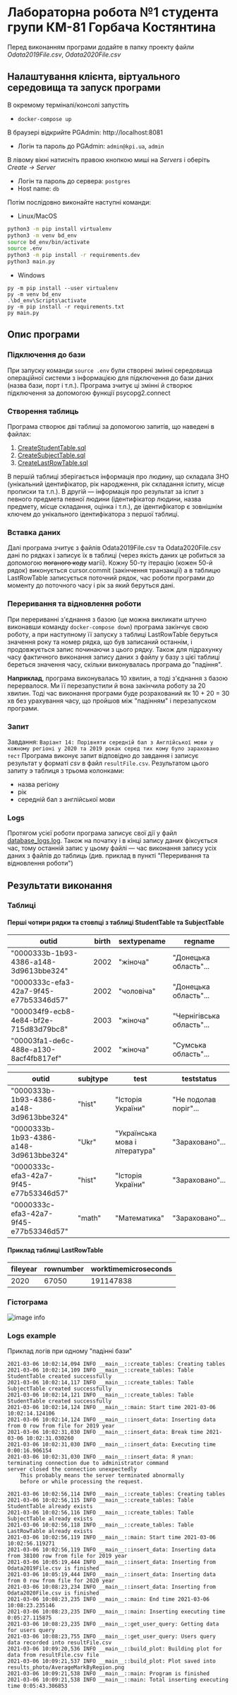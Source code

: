 # Лабораторна робота №1 студента групи КМ-81 Горбача Костянтина

Перед виконанням програми додайте в папку проекту файли *Odata2019File.csv*, *Odata2020File.csv*

## Налаштування клієнта, віртуального середовища та запуск програми

В окремому терміналі/консолі запустіть

- `docker-compose up`

В браузері відкрийте PGAdmin: http://localhost:8081

- Логін та пароль до PGAdmin: `admin@kpi.ua`, `admin`

В лівому вікні натисніть правою кнопкою миші на _Servers_ і оберіть _Create -> Server_

- Логін та пароль до сервера: `postgres`
- Host name: `db`

Потім послідовно виконайте наступні команди:

- Linux/MacOS

```bash
python3 -m pip install virtualenv
python3 -m venv bd_env
source bd_env/bin/activate
source .env
python3 -m pip install -r requirements.dev
python3 main.py
```

- Windows

```
py -m pip install --user virtualenv
py -m venv bd_env
.\bd_env\Scripts\activate
py -m pip install -r requirements.txt
py main.py
```

## Опис програми

### Підключення до бази

При запуску команди `source .env` були створені змінні середовища операційної системи з інформацією для підключення до
бази даних (назва бази, порт і т.п.). Програма зчитує ці змінні й створює підключення за допомогою функції
psycopg2.connect

### Створення таблиць

Програма створює дві таблиці за допомогою запитів, що наведені в файлах:

1. [CreateStudentTable.sql](./queries/CreateStudentTable.sql)
2. [CreateSubjectTable.sql](./queries/CreateSubjectTable.sql)
3. [CreateLastRowTable.sql](./queries/CreateLastRowTable.sql)

В першій таблиці зберігається інформація про людину, що складала ЗНО (унікальний ідентифікатор, рік народження, рік
складання іспиту, місце прописки та т.п.). В другій — інформація про результат за іспит з певного предмета певної
людини (ідентифікатор людини, назва предмету, місце складання, оцінка і т.п.), де ідентифікатор є зовнішнім ключем до
унікального ідентифікатора з першої таблиці.

### Вставка даних

Далі програма зчитує з файлів Odata2019File.csv та Odata2020File.csv дані по рядках і записує їх в таблиці
(через якість даних це робиться за допомогою ~~поганого коду~~ магії). Кожну 50-ту ітерацію (кожен 50-й рядок)
виконується cursor.commit (закінчення транзакції) а в таблицю LastRowTable записується поточний рядок, час роботи
програми до моменту до поточного часу і рік за який беруться дані.

### Переривання та відновлення роботи

При перериванні з'єднання з базою (це можна викликати штучно виконавши команду `docker-compose down`) програма закінчує
свою роботу, а при наступному її запуску з таблиці LastRowTable беруться значення року та номер рядка, що був записаний
останнім, і продовжується запис починаючи з цього рядку. Також для підрахунку часу фактичного виконання запису даних з
файлу у базу з цієї таблиці береться значення часу, скільки виконувалась програма до "падіння".

__Наприклад__, програма виконувалась 10 хвилин, а тоді з'єднання з базою перервалося. Ми її перезапустили й вона
закінчила роботу за 20 хвилин. Тоді час виконання програми буде розрахований як 10 + 20 = 30 хв без урахування часу, що
пройшов між "падінням" і перезапуском програми.

### Запит

Завдання: `Варіант 14: Порівняти середній бал з Англійської мови у кожному регіоні у 2020 та 2019 роках серед тих кому було зараховано тест`
Програма виконує запит відповідно до завдання і записує результат у форматі _csv_ в файл `resultFile.csv`. Результатом
цього запиту э таблиця з трьома колонками:

- назва регіону
- рік
- середній бал з англійської мови

### Logs

Протягом усієї роботи програма записує свої дії у файл [database_logs.log](./database_logs.log). Також на початку і в
кінці запису даних фіксується час, тому останній запис у цьому файлі — час виконання запису усіх даних з файлів до
таблиць (див. приклад в пункті "Переривання та відновлення роботи")

## Результати виконання

### Таблиці

#### Перші чотири рядки та стовпці з таблиці StudentTable та SubjectTable

outid|birth|sextypename|regname
--- |--- |--- |--- 
"0000333b-1b93-4386-a148-3d9613bbe324"  |  2002   | "жіноча"  |  "Донецька область"...
"0000333c-efa3-42a7-9f45-e77b53346d57"    | 2002    | "чоловіча"    | "Донецька область"...
"000034f9-ecb8-4e84-bf2e-715d83d79bc8"    | 2003    | "жіноча"    | "Чернігівська область"...
"00003fa1-de6c-488e-a130-8acf4fb817ef"    | 2002    | "жіноча"    | "Сумська область"...

outid|subjtype|test|teststatus
--- |--- |--- |---
"0000333b-1b93-4386-a148-3d9613bbe324"|    "hist"    |"Історія України"    |"Не подолав поріг"...
"0000333b-1b93-4386-a148-3d9613bbe324"|    "Ukr"    |"Українська мова і література"    |"Зараховано"...
"0000333c-efa3-42a7-9f45-e77b53346d57"|    "hist"    |"Історія України"    |"Зараховано"...
"0000333c-efa3-42a7-9f45-e77b53346d57"|    "math"    |"Математика"    |"Зараховано"...

#### Приклад таблиці LastRowTable

fileyear | rownumber | worktimemicroseconds
--- | --- | --- 
2020 | 67050 | 191147838

### Гістограма

![image info](./results_photo/AverageMarkByRegion.png)

### Logs example

Приклад логів при одному "падінні бази"

```
2021-03-06 10:02:14,094 INFO __main__::create_tables: Creating tables
2021-03-06 10:02:14,109 INFO __main__::create_tables: Table StudentTable created successfully
2021-03-06 10:02:14,117 INFO __main__::create_tables: Table SubjectTable created successfully
2021-03-06 10:02:14,121 INFO __main__::create_tables: Table StudentTable created successfully
2021-03-06 10:02:14,124 INFO __main__::main: Start time 2021-03-06 10:02:14.124106
2021-03-06 10:02:14,124 INFO __main__::insert_data: Inserting data from 0 row from file for 2019 year
2021-03-06 10:02:31,030 INFO __main__::insert_data: Break time 2021-03-06 10:02:31.030260
2021-03-06 10:02:31,030 INFO __main__::insert_data: Executing time 0:00:16.906154
2021-03-06 10:02:31,030 INFO __main__::insert_data: Я упал: terminating connection due to administrator command
server closed the connection unexpectedly
	This probably means the server terminated abnormally
	before or while processing the request.

2021-03-06 10:02:56,114 INFO __main__::create_tables: Creating tables
2021-03-06 10:02:56,115 INFO __main__::create_tables: Table StudentTable already exists
2021-03-06 10:02:56,116 INFO __main__::create_tables: Table SubjectTable already exists
2021-03-06 10:02:56,118 INFO __main__::create_tables: Table LastRowTable already exists
2021-03-06 10:02:56,119 INFO __main__::main: Start time 2021-03-06 10:02:56.119271
2021-03-06 10:02:56,119 INFO __main__::insert_data: Inserting data from 38100 row from file for 2019 year
2021-03-06 10:05:19,444 INFO __main__::insert_data: Inserting from Odata2019File.csv is finished
2021-03-06 10:05:19,444 INFO __main__::insert_data: Inserting data from 0 row from file for 2020 year
2021-03-06 10:08:23,234 INFO __main__::insert_data: Inserting from Odata2020File.csv is finished
2021-03-06 10:08:23,235 INFO __main__::main: End time 2021-03-06 10:08:23.235146
2021-03-06 10:08:23,235 INFO __main__::main: Inserting executing time 0:05:27.115875
2021-03-06 10:08:23,235 INFO __main__::get_user_query: Getting data for users query
2021-03-06 10:08:23,755 INFO __main__::get_user_query: Users query data recorded into resultFile.csv
2021-03-06 10:09:20,536 INFO __main__::build_plot: Building plot for data from resultFile.csv file
2021-03-06 10:09:21,537 INFO __main__::build_plot: Plot saved into results_photo/AverageMarkByRegion.png
2021-03-06 10:09:21,538 INFO __main__::main: Program is finished
2021-03-06 10:09:21,538 INFO __main__::main: Total inserting executing time 0:05:43.306853
```